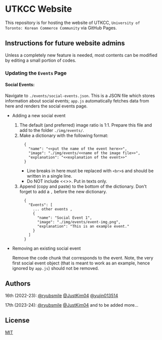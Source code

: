 # UTKCC Website

This repository is for hosting the website of UTKCC, `University of Toronto: Korean Commerce Community` via GitHub Pages. 

## Instructions for future website admins

Unless a completely new feature is needed, most contents can be modified by editing a small portion of codes.

### Updating the `Events` Page

#### Social Events:

Navigate to `./events/social-events.json`. This is a JSON file which stores information about social events; `app.js` automatically fetches data from here and renders the social events page. 

* Adding a new social event
  1. The default (and preferred) image ratio is 1:1. Prepare this file and add to the folder `./img/events/`. 
  2. Make a dictionary with the following format:
     ```{javascript}
       {
         "name": "<<put the name of the event here>>",
         "image": "./img/events/<<name of the image file>>",
         "explanation": "<<explanation of the event>>" 
       }
     ```
     - Line breaks in here must be replaced with `<br>`s and should be written in a single line.
     - Do NOT include <<>>. Put in texts only.
  3. Append (copy and paste) to the bottom of the dictionary. Don't forget to add a `,` before the new dictionary. 
     ```{javascript}
       {
         "Events": [ 
           ... other events ,
           {
             "name": "Social Event 1",
             "image": "./img/events/event-img.png",
             "explanation": "This is an example event."
           }
         ]
       }
     ```

* Removing an existing social event
  
  Remove the code chunk that corresponds to the event. Note, the very first social event object (that is meant to work as an example, hence ignored by `app.js`) should not be removed. 

## Authors
16th (2022-23):
[@ryubsmile](https://www.github.com/ryubsmile)
[@JustKim04](https://www.github.com/JustKim04)
[@yujin013514](https://www.github.com/yujin013514)

17th (2023-24):
[@ryubsmile](https://www.github.com/ryubsmile)
[@JustKim04](https://www.github.com/JustKim04)
and to be added more...

## License

[MIT](https://choosealicense.com/licenses/mit/)
